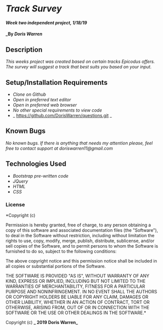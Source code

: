 # _Track Survey_

#### _Week two independent project, 1/18/19_

#### _By _**Doris Warren**_

## Description

_This weeks project was created based on certain tracks Epicodus offers. The survey will suggest a track that best suits you based on your input._

## Setup/Installation Requirements
* _Clone on Github_
* _Open in preferred text editor_
* _Open in preferred web browser_
* _No other special requirements to view code_
* _ https://github.com/DorisWarren/questions.git _

## Known Bugs
_No known bugs._
_If there is anything that needs my attention please, feel free to contact support at doriswarren11@gmail.com_

## Technologies Used

* _Bootstrap pre-written code_
* _JQuery_
* _HTML_
* _CSS_

### License

*Copyright (c) <year> <copyright holders>

Permission is hereby granted, free of charge, to any person obtaining a copy
of this software and associated documentation files (the "Software"), to deal
in the Software without restriction, including without limitation the rights
to use, copy, modify, merge, publish, distribute, sublicense, and/or sell
copies of the Software, and to permit persons to whom the Software is
furnished to do so, subject to the following conditions:

The above copyright notice and this permission notice shall be included in all
copies or substantial portions of the Software.

THE SOFTWARE IS PROVIDED "AS IS", WITHOUT WARRANTY OF ANY KIND, EXPRESS OR
IMPLIED, INCLUDING BUT NOT LIMITED TO THE WARRANTIES OF MERCHANTABILITY,
FITNESS FOR A PARTICULAR PURPOSE AND NONINFRINGEMENT. IN NO EVENT SHALL THE
AUTHORS OR COPYRIGHT HOLDERS BE LIABLE FOR ANY CLAIM, DAMAGES OR OTHER
LIABILITY, WHETHER IN AN ACTION OF CONTRACT, TORT OR OTHERWISE, ARISING FROM,
OUT OF OR IN CONNECTION WITH THE SOFTWARE OR THE USE OR OTHER DEALINGS IN THE
SOFTWARE.*


Copyright (c) **_ 2019 Doris Warren_**

